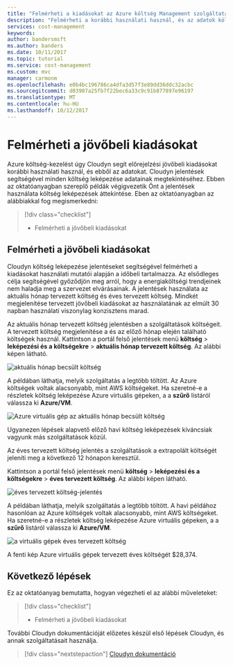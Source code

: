 ```yaml
---
title: "Felmérheti a kiadásokat az Azure költség Management szolgáltatással |} Microsoft Docs"
description: "Felmérheti a korábbi használati használ, és az adatok költségeik kiadásokat."
services: cost-management
keywords: 
author: bandersmsft
ms.author: banders
ms.date: 10/11/2017
ms.topic: tutorial
ms.service: cost-management
ms.custom: mvc
manager: carmonm
ms.openlocfilehash: e0b4bc196786ca4dfa3d57f3e89dd36ddc32acbc
ms.sourcegitcommit: d03907a25fb7f22bec6a33c9c91b877897e96197
ms.translationtype: MT
ms.contentlocale: hu-HU
ms.lasthandoff: 10/12/2017
---
```

# <a name="forecast-future-spending"></a>Felmérheti a jövőbeli kiadásokat

Azure költség-kezelést úgy Cloudyn segít előrejelzési jövőbeli kiadásokat korábbi használati használ, és ebből az adatokat. Cloudyn jelentések segítségével minden költség leképezése adatainak megtekintéséhez. Ebben az oktatóanyagban szereplő példák végigvezetik Önt a jelentések használata költség leképezések áttekintése. Eben az oktatóanyagban az alábbiakkal fog megismerkedni:

> [!div class="checklist"]
> * Felmérheti a jövőbeli kiadásokat

## <a name="forecast-future-spending"></a>Felmérheti a jövőbeli kiadásokat

Cloudyn költség leképezése jelentéseket segítségével felmérheti a kiadásokat használati mutatói alapján a időbeli tartalmazza. Az elsődleges célja segítségével győződjön meg arról, hogy a energiaköltségi trendjeinek nem haladja meg a szervezet elvárásainak. A jelentések használata az aktuális hónap tervezett költség és éves tervezett költség. Mindkét megjelenítése tervezett jövőbeli kiadásokat az használatának az elmúlt 30 napban használati viszonylag konzisztens marad.

Az aktuális hónap tervezett költség jelentésben a szolgáltatások költségeit. A tervezett költség megjelenítése a és az előző hónap elején található költségek használ. Kattintson a portál felső jelentések menü **költség** > **leképezési és a költségekre** > **aktuális hónap tervezett költség**. Az alábbi képen látható.

![aktuális hónap becsült költség](./media/tutorial-forecast-spending/project-month01.png)

A példában láthatja, melyik szolgáltatás a legtöbb töltött. Az Azure költségek voltak alacsonyabb, mint AWS költségeket. Ha szeretné-e a részletek költség leképezése Azure virtuális gépeken, a a **szűrő** listáról válassza ki **Azure/VM**.

![Azure virtuális gép az aktuális hónap becsült költség](./media/tutorial-forecast-spending/project-month02.png)

Ugyanezen lépések alapvető előző havi költség leképezések kíváncsiak vagyunk más szolgáltatások közül.

Az éves tervezett költség jelentés a szolgáltatások a extrapolált költségét jeleníti meg a következő 12 hónapon keresztül.

Kattintson a portál felső jelentések menü **költség** > **leképezési és a költségekre** > **éves tervezett költség**. Az alábbi képen látható.

![éves tervezett költség-jelentés](./media/tutorial-forecast-spending/project-annual01.png)

A példában láthatja, melyik szolgáltatás a legtöbb töltött. A havi példához hasonlóan az Azure költségek voltak alacsonyabb, mint AWS költségeket. Ha szeretné-e a részletek költség leképezése Azure virtuális gépeken, a a **szűrő** listáról válassza ki **Azure/VM**.

![a virtuális gépek éves tervezett költség](./media/tutorial-forecast-spending/project-annual02.png)

A fenti kép Azure virtuális gépek tervezett éves költségét $28,374.

## <a name="next-steps"></a>Következő lépések

Ez az oktatóanyag bemutatta, hogyan végezheti el az alábbi műveleteket:

> [!div class="checklist"]
> * Felmérheti a jövőbeli kiadásokat


További Cloudyn dokumentációját előzetes készül első lépések Cloudyn, és annak szolgáltatásait használja.

> [!div class="nextstepaction"]
> [Cloudyn dokumentáció](https://support.cloudyn.com/hc/)
